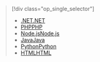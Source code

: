 > [!div class="op_single_selector"]
> * [<span data-ttu-id="f5acd-101">.NET</span><span class="sxs-lookup"><span data-stu-id="f5acd-101">.NET</span></span>](../articles/app-service-web/app-service-web-get-started-dotnet.md)
> * [<span data-ttu-id="f5acd-102">PHP</span><span class="sxs-lookup"><span data-stu-id="f5acd-102">PHP</span></span>](../articles/app-service-web/app-service-web-get-started-php.md)
> * [<span data-ttu-id="f5acd-103">Node.js</span><span class="sxs-lookup"><span data-stu-id="f5acd-103">Node.js</span></span>](../articles/app-service-web/app-service-web-get-started-nodejs.md)
> * [<span data-ttu-id="f5acd-104">Java</span><span class="sxs-lookup"><span data-stu-id="f5acd-104">Java</span></span>](../articles/app-service-web/app-service-web-get-started-java.md)
> * [<span data-ttu-id="f5acd-105">Python</span><span class="sxs-lookup"><span data-stu-id="f5acd-105">Python</span></span>](../articles/app-service-web/app-service-web-get-started-python.md)
> * [<span data-ttu-id="f5acd-106">HTML</span><span class="sxs-lookup"><span data-stu-id="f5acd-106">HTML</span></span>](../articles/app-service-web/app-service-web-get-started-html.md)
> 
> 

